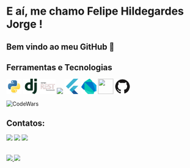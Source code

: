 # E aí, me chamo Felipe Hildegardes Jorge ! 
## Bem vindo ao meu GitHub 👋

## Ferramentas e Tecnologias

<img src="https://raw.githubusercontent.com/devicons/devicon/6910f0503efdd315c8f9b858234310c06e04d9c0/icons/python/python-original.svg" width="40" height="40"/>   <img src="https://raw.githubusercontent.com/devicons/devicon/6910f0503efdd315c8f9b858234310c06e04d9c0/icons/django/django-plain.svg" width="40" height="40"/>   <img src="https://raw.githubusercontent.com/devicons/devicon/6910f0503efdd315c8f9b858234310c06e04d9c0/icons/djangorest/djangorest-original.svg" widht="40" height="40"/>    <img src="https://cdn.jsdelivr.net/gh/devicons/devicon/icons/javascript/javascript-original.svg" widht="40" height="40"/> <img src="https://raw.githubusercontent.com/devicons/devicon/6910f0503efdd315c8f9b858234310c06e04d9c0/icons/flutter/flutter-original.svg" width="40" height="40"/>  <img src="https://raw.githubusercontent.com/devicons/devicon/6910f0503efdd315c8f9b858234310c06e04d9c0/icons/dart/dart-original.svg" width="40" height="40"/>   <img src="https://cdn.jsdelivr.net/gh/devicons/devicon/icons/git/git-original.svg" width="40" height="40"/>   <img src="https://raw.githubusercontent.com/devicons/devicon/6910f0503efdd315c8f9b858234310c06e04d9c0/icons/github/github-original.svg" width="40" height="40"/>

![CodeWars](https://www.codewars.com/users/Cronos477/badges/large)



## Contatos:

<div>
<a href="https://www.instagram.com/felipe.hildegardes.jorge/" target=_blank"><img src="https://img.shields.io/badge/-Instagram-%23E4405F?style=for-the-badge&logo=instagram&logoColor=white" target="_blank"></a>
<a href = "mailto:felipehildegardesejorge@gmail.com"><img src="https://img.shields.io/badge/Gmail-D14836?style=for-the-badge&logo=gmail&logoColor=white" target="_blank"></a>
<a href="https://www.linkedin.com/in/felipe-hildegardes-jorge-a273b0238/" target="_blank"><img src="https://img.shields.io/badge/-LinkedIn-%230077B5?style=for-the-badge&logo=linkedin&logoColor=white" target="_blank"></a>   
</div>

</br>
</br>

<div>
<a href="https://github.com/Cronos477">
<img height="180em" src="https://github-readme-stats.vercel.app/api/top-langs/?username=Cronos477&layout=compact&langs_count=7&theme=dracula"/>
<img height="180em" src="https://github-readme-stats.vercel.app/api?username=Cronos477&show_icons=true&theme=dracula&include_all_commits=true&count_private=true"/>
</div>

<!--
**Cronos477/Cronos477** is a ✨ _special_ ✨ repository because its `README.md` (this file) appears on your GitHub profile.

Here are some ideas to get you started:

- 🔭 I’m currently working on ...
- 🌱 I’m currently learning ...
- 👯 I’m looking to collaborate on ...
- 🤔 I’m looking for help with ...
- 💬 Ask me about ...
- 📫 How to reach me: ...
- 😄 Pronouns: ...
- ⚡ Fun fact: ...
-->
